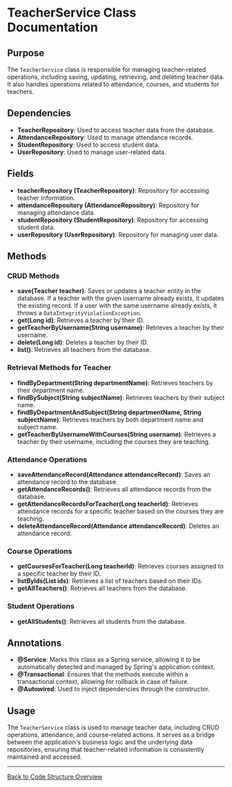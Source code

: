# TeacherService Class Documentation

## Purpose

The `TeacherService` class is responsible for managing teacher-related operations, including saving, updating, retrieving, and deleting teacher data. It also handles operations related to attendance, courses, and students for teachers.

## Dependencies

- **TeacherRepository**: Used to access teacher data from the database.
- **AttendanceRepository**: Used to manage attendance records.
- **StudentRepository**: Used to access student data.
- **UserRepository**: Used to manage user-related data.

## Fields

- **teacherRepository (TeacherRepository)**: Repository for accessing teacher information.
- **attendanceRepository (AttendanceRepository)**: Repository for managing attendance data.
- **studentRepository (StudentRepository)**: Repository for accessing student data.
- **userRepository (UserRepository)**: Repository for managing user data.

## Methods

### CRUD Methods

- **save(Teacher teacher)**: Saves or updates a teacher entity in the database. If a teacher with the given username already exists, it updates the existing record. If a user with the same username already exists, it throws a `DataIntegrityViolationException`.
- **get(Long id)**: Retrieves a teacher by their ID.
- **getTeacherByUsername(String username)**: Retrieves a teacher by their username.
- **delete(Long id)**: Deletes a teacher by their ID.
- **list()**: Retrieves all teachers from the database.

### Retrieval Methods for Teacher

- **findByDepartment(String departmentName)**: Retrieves teachers by their department name.
- **findBySubject(String subjectName)**: Retrieves teachers by their subject name.
- **findByDepartmentAndSubject(String departmentName, String subjectName)**: Retrieves teachers by both department name and subject name.
- **getTeacherByUsernameWithCourses(String username)**: Retrieves a teacher by their username, including the courses they are teaching.

### Attendance Operations

- **saveAttendanceRecord(Attendance attendanceRecord)**: Saves an attendance record to the database.
- **getAttendanceRecords()**: Retrieves all attendance records from the database.
- **getAttendanceRecordsForTeacher(Long teacherId)**: Retrieves attendance records for a specific teacher based on the courses they are teaching.
- **deleteAttendanceRecord(Attendance attendanceRecord)**: Deletes an attendance record.

### Course Operations

- **getCoursesForTeacher(Long teacherId)**: Retrieves courses assigned to a specific teacher by their ID.
- **listByIds(List<Long> ids)**: Retrieves a list of teachers based on their IDs.
- **getAllTeachers()**: Retrieves all teachers from the database.

### Student Operations

- **getAllStudents()**: Retrieves all students from the database.

## Annotations

- **@Service**: Marks this class as a Spring service, allowing it to be automatically detected and managed by Spring's application context.
- **@Transactional**: Ensures that the methods execute within a transactional context, allowing for rollback in case of failure.
- **@Autowired**: Used to inject dependencies through the constructor.

## Usage

The `TeacherService` class is used to manage teacher data, including CRUD operations, attendance, and course-related actions. It serves as a bridge between the application's business logic and the underlying data repositories, ensuring that teacher-related information is consistently maintained and accessed.

---

[Back to Code Structure Overview](../../code-structure/code-structure.md)
